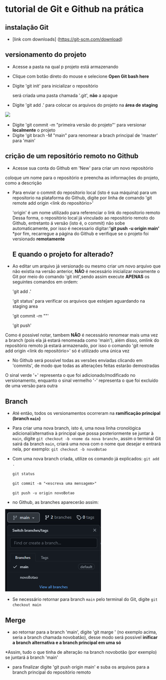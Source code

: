 # tutorial de Git e Github na prática

## instalação Git
* [link com downloads] (https://git-scm.com/download)

## versionamento do projeto
* Acesse a pasta na qual p projeto está armazenando
* Clique com botão direto do mouse e selecione **Open Git bash here**
* Digite 'git init' para inicializar o repositório
   
   será criada uma pasta chamada '.git', **não** a apague 
* Digite 'git add .' para colocar os arquivos do projeto na **área de staging**
  
<img src="https://i1.wp.com/www.markus-gattol.name/misc/mm/si/content/git_git_add.png">

* Digite 'git commit -m "primeira versão do projeto"' para versionar **localmente** o projeto
* Digite 'git brach -M "main" para renomear a brach principal de 'master' para 'main'

## crição de um repositório remoto no Github
* Acesse sua conta do Github em 'New' para criar um novo repositório

coloque um nome para o repositório e preencha as informações  do projeto, como a descrição
* Para enviar o commit do repositorio local (isto é sua máquina) para um repositorio na plataforma do Github,
  digite por linha de comando 'git remote add origin <link do repositório>'

  'origin' é um nome utilizado para referenciar o link do repositorio remoto Dessa forma, o repositório local já 
  vinculado ao repositório remoto do Github, entretanto
  á versão (isto é, o commit) não sobe automaticamente, por isso é necessario digitar:**'git push -u origin main'**
  *por fim, recarregue a página do Github e verifique se o projeto foi versionado **remotamente**

  ## E quando o projeto for alterado? 


* Ao editar um arquivo já versionado ou mesmo criar um novo arquivo que não existia na versão anterior, **NÃO** é necessário  inicializar novamente o Git por meio do comando 'git init',sendo assim execute **APENAS** os seguintes comandos em ordem:
   
   'git add .'

   'git status' para verificar os arquivos que estejam aguardando na staging area

   'git commit -m "<escreva uma mensagem detalhando o que foi alterado>"'

   'git push'

Como é possivel notar, tambem **NÃO** é necessário renomear mais uma vez a branch (pois ela já estará renomeada como 'main'), além disso, omlink do repositório remoto já estará armazenado, por isso o comando 'git remote add origin <link do repositório>' só é utilizado uma única vez

* No Github será possível todas as versões enviadas clicando em 'commits', de modo que todas as alterações feitas estarão demostradas

O sinal verde '+' representa o que foi adicionado/modificado no versionamento, enquanto o sinal vermelho '-' representa o que foi excluído de uma versão para outra
## Branch

* Até então, todos os versionamentos ocorreram na **ramificação principal (branch `main`)**
* Para criar uma nova branch, isto é, uma nova linha cronológica adicional/alternativa à principal que possa posteriormente se juntar à `main`, digite `git checkout -b <nome da nova branch>`, assim o terminal Git sairá da branch `main`, criará uma nova com o nome que desejar e entrará nela, por exemplo: `git checkout -b novoBotao`
* Com uma nova branch criada, utilize os comando já explicados:
    `git add .`

    `git status` 

    `git commit -m "<escreva uma mensagem>"`
  
    `git push -u origin novoBotao`

* no Github, as branches aparecerão assim:


<img src="img/imgBranch.PNG">

* Se necessário retornar para branch `main` pelo terminal do Git, digite `git checkout main`

## Merge

* ao retornar para a branch 'main', digite 'git marge <nome da nova branch>' (no exemplo acima, seria a branch chamada  novobatão), desse modo será possivel **inificar a branch alternativa e a branch principal em uma só**

*Assim, tudo o que tinha de alteração na branch  novobotão (por exemplo) se juntará á branch 'main' 

* para finalizar digite 'git push origin main' e suba os arquivos para a branch principal do repositório remoto 





